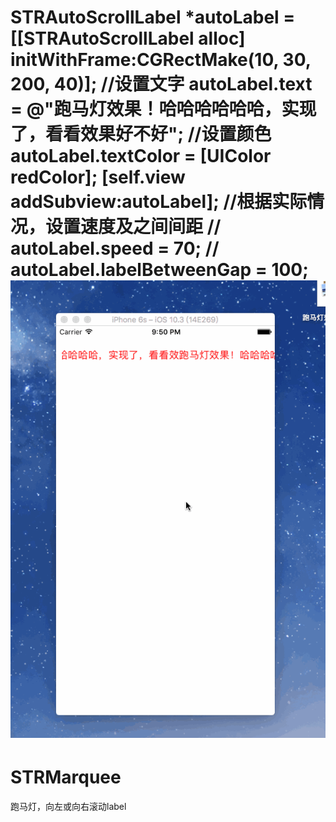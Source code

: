 
STRAutoScrollLabel *autoLabel = [[STRAutoScrollLabel alloc] initWithFrame:CGRectMake(10, 30, 200, 40)];
//设置文字
autoLabel.text = @"跑马灯效果！哈哈哈哈哈哈，实现了，看看效果好不好";
//设置颜色
autoLabel.textColor = [UIColor redColor];
[self.view addSubview:autoLabel];
//根据实际情况，设置速度及之间间距
//    autoLabel.speed = 70;
//    autoLabel.labelBetweenGap = 100;
![image](https://github.com/TheYouth/STRMarquee/blob/master/screenShots/%E8%B7%91%E9%A9%AC%E7%81%AF%E6%95%88%E6%9E%9C%E5%9B%BE.gif)
======
# STRMarquee
跑马灯，向左或向右滚动label


